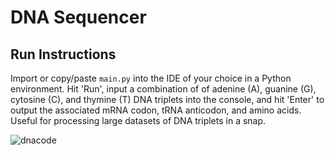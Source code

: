 # DNA Sequencer

## Run Instructions
Import or copy/paste `main.py` into the IDE of your choice in a Python environment. Hit 'Run', input a combination of of adenine (A), guanine (G), cytosine (C), and thymine (T) DNA triplets into the console, and hit 'Enter' to output the associated mRNA codon, tRNA anticodon, and amino acids. Useful for processing large datasets of DNA triplets in a snap.

![dnacode](https://github.com/user-attachments/assets/677a1222-498a-45d8-87a4-146c6c67574d)

